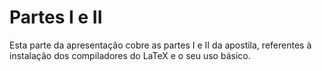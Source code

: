 # Partes I e II

Esta parte da apresentação cobre as partes I e II da apostila, referentes à instalação dos compiladores do LaTeX e o seu uso básico.
